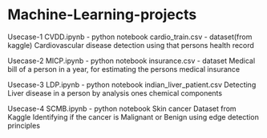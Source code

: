 # Machine-Learning-projects

Usecase-1
CVDD.ipynb - python notebook
cardio_train.csv - dataset(from kaggle)
Cardiovascular disease detection using that persons health record


Usecase-2
MICP.ipynb - python notebook
insurance.csv - dataset
Medical bill of a person in a year, for estimating the persons medical insurance


Usecase-3
LDP.ipynb - python notebook
indian_liver_patient.csv
Detecting Liver disease in a person by analysis ones chemical components


Usecase-4
SCMB.ipynb - python notebook
Skin cancer Dataset from Kaggle
Identifying if the cancer is Malignant or Benign using edge detection principles
